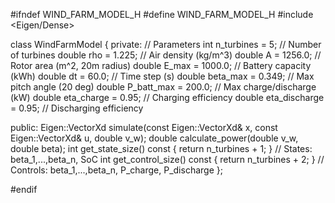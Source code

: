 #ifndef WIND_FARM_MODEL_H
#define WIND_FARM_MODEL_H
#include <Eigen/Dense>

class WindFarmModel {
private:
    // Parameters
    int n_turbines = 5; // Number of turbines
    double rho = 1.225; // Air density (kg/m^3)
    double A = 1256.0; // Rotor area (m^2, 20m radius)
    double E_max = 1000.0; // Battery capacity (kWh)
    double dt = 60.0; // Time step (s)
    double beta_max = 0.349; // Max pitch angle (20 deg)
    double P_batt_max = 200.0; // Max charge/discharge (kW)
    double eta_charge = 0.95; // Charging efficiency
    double eta_discharge = 0.95; // Discharging efficiency

public:
    Eigen::VectorXd simulate(const Eigen::VectorXd& x, const Eigen::VectorXd& u, double v_w);
    double calculate_power(double v_w, double beta);
    int get_state_size() const { return n_turbines + 1; } // States: beta_1,...,beta_n, SoC
    int get_control_size() const { return n_turbines + 2; } // Controls: beta_1,...,beta_n, P_charge, P_discharge
};

#endif
